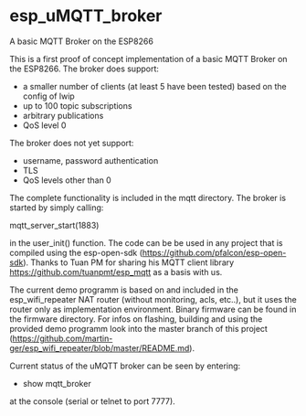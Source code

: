 # esp_uMQTT_broker
A basic MQTT Broker on the ESP8266

This is a first proof of concept implementation of a basic MQTT Broker on the ESP8266. The broker does support:
- a smaller number of clients (at least 5 have been tested) based on the config of lwip
- up to 100 topic subscriptions
- arbitrary publications
- QoS level 0

The broker does not yet support:
- username, password authentication
- TLS
- QoS levels other than 0

The complete functionality is included in the mqtt directory. The broker is started by simply calling:

mqtt_server_start(1883)

in the user_init() function. The code can be be used in any project that is compiled using the esp-open-sdk (https://github.com/pfalcon/esp-open-sdk). Thanks to Tuan PM for sharing his MQTT client library https://github.com/tuanpmt/esp_mqtt as a basis with us.

The current demo programm is based on and included in the esp_wifi_repeater NAT router (without monitoring, acls, etc..), but it uses the router only as implementation environment. Binary firmware can be found in the firmware directory. For infos on flashing, building and using the provided demo programm look into the master branch of this project (https://github.com/martin-ger/esp_wifi_repeater/blob/master/README.md).

Current status of the uMQTT broker can be seen by entering:

- show mqtt_broker

at the console (serial or telnet to port 7777).


